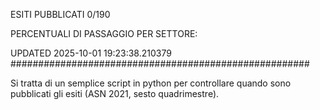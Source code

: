 ESITI PUBBLICATI 0/190 

PERCENTUALI DI PASSAGGIO PER SETTORE:

UPDATED 2025-10-01 19:23:38.210379
###################################################### 

Si tratta di un semplice script in python per controllare quando sono pubblicati gli esiti (ASN 2021, sesto quadrimestre).

